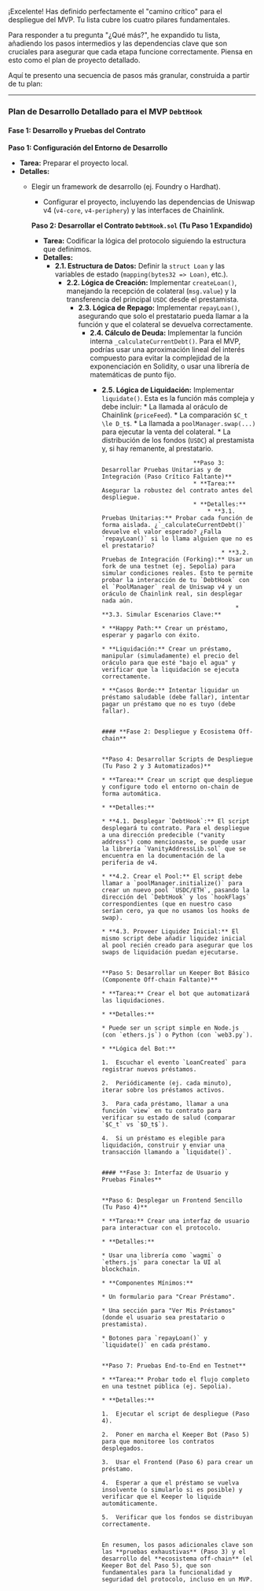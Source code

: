 ¡Excelente! Has definido perfectamente el "camino crítico" para el despliegue del MVP. Tu lista cubre los cuatro pilares fundamentales.

Para responder a tu pregunta "¿Qué más?", he expandido tu lista, añadiendo los pasos intermedios y las dependencias clave que son cruciales para asegurar que cada etapa funcione correctamente. Piensa en esto como el plan de proyecto detallado.

Aquí te presento una secuencia de pasos más granular, construida a partir de tu plan:

---

### **Plan de Desarrollo Detallado para el MVP `DebtHook`**

#### **Fase 1: Desarrollo y Pruebas del Contrato**

**Paso 1: Configuración del Entorno de Desarrollo**
* **Tarea:** Preparar el proyecto local.
* **Detalles:**
    * Elegir un framework de desarrollo (ej. Foundry o Hardhat).
        * Configurar el proyecto, incluyendo las dependencias de Uniswap v4 (`v4-core`, `v4-periphery`) y las interfaces de Chainlink.

        **Paso 2: Desarrollar el Contrato `DebtHook.sol` (Tu Paso 1 Expandido)**
        * **Tarea:** Codificar la lógica del protocolo siguiendo la estructura que definimos.
        * **Detalles:**
            * **2.1. Estructura de Datos:** Definir la `struct Loan` y las variables de estado (`mapping(bytes32 => Loan)`, etc.).
                * **2.2. Lógica de Creación:** Implementar `createLoan()`, manejando la recepción de colateral (`msg.value`) y la transferencia del principal `USDC` desde el prestamista.
                    * **2.3. Lógica de Repago:** Implementar `repayLoan()`, asegurando que solo el prestatario pueda llamar a la función y que el colateral se devuelva correctamente.
                        * **2.4. Cálculo de Deuda:** Implementar la función interna `_calculateCurrentDebt()`. Para el MVP, podrías usar una aproximación lineal del interés compuesto para evitar la complejidad de la exponenciación en Solidity, o usar una librería de matemáticas de punto fijo.
                            * **2.5. Lógica de Liquidación:** Implementar `liquidate()`. Esta es la función más compleja y debe incluir:
                                    * La llamada al oráculo de Chainlink (`priceFeed`).
                                            * La comparación `$C_t \le D_t$`.
                                                    * La llamada a `poolManager.swap(...)` para ejecutar la venta del colateral.
                                                            * La distribución de los fondos (`USDC`) al prestamista y, si hay remanente, al prestatario.

                                                            **Paso 3: Desarrollar Pruebas Unitarias y de Integración (Paso Crítico Faltante)**
                                                            * **Tarea:** Asegurar la robustez del contrato antes del despliegue.
                                                            * **Detalles:**
                                                                * **3.1. Pruebas Unitarias:** Probar cada función de forma aislada. ¿`_calculateCurrentDebt()` devuelve el valor esperado? ¿Falla `repayLoan()` si lo llama alguien que no es el prestatario?
                                                                    * **3.2. Pruebas de Integración (Forking):** Usar un fork de una testnet (ej. Sepolia) para simular condiciones reales. Esto te permite probar la interacción de tu `DebtHook` con el `PoolManager` real de Uniswap v4 y un oráculo de Chainlink real, sin desplegar nada aún.
                                                                        * **3.3. Simular Escenarios Clave:**
                                                                                * **Happy Path:** Crear un préstamo, esperar y pagarlo con éxito.
                                                                                        * **Liquidación:** Crear un préstamo, manipular (simuladamente) el precio del oráculo para que esté "bajo el agua" y verificar que la liquidación se ejecuta correctamente.
                                                                                                * **Casos Borde:** Intentar liquidar un préstamo saludable (debe fallar), intentar pagar un préstamo que no es tuyo (debe fallar).

                                                                                                #### **Fase 2: Despliegue y Ecosistema Off-chain**

                                                                                                **Paso 4: Desarrollar Scripts de Despliegue (Tu Paso 2 y 3 Automatizados)**
                                                                                                * **Tarea:** Crear un script que despliegue y configure todo el entorno on-chain de forma automática.
                                                                                                * **Detalles:**
                                                                                                    * **4.1. Desplegar `DebtHook`:** El script desplegará tu contrato. Para el despliegue a una dirección predecible ("vanity address") como mencionaste, se puede usar la librería `VanityAddressLib.sol` que se encuentra en la documentación de la periferia de v4.
                                                                                                        * **4.2. Crear el Pool:** El script debe llamar a `poolManager.initialize()` para crear un nuevo pool `USDC/ETH`, pasando la dirección del `DebtHook` y los `hookFlags` correspondientes (que en nuestro caso serían cero, ya que no usamos los hooks de swap).
                                                                                                            * **4.3. Proveer Liquidez Inicial:** El mismo script debe añadir liquidez inicial al pool recién creado para asegurar que los swaps de liquidación puedan ejecutarse.

                                                                                                            **Paso 5: Desarrollar un Keeper Bot Básico (Componente Off-chain Faltante)**
                                                                                                            * **Tarea:** Crear el bot que automatizará las liquidaciones.
                                                                                                            * **Detalles:**
                                                                                                                * Puede ser un script simple en Node.js (con `ethers.js`) o Python (con `web3.py`).
                                                                                                                    * **Lógica del Bot:**
                                                                                                                            1.  Escuchar el evento `LoanCreated` para registrar nuevos préstamos.
                                                                                                                                    2.  Periódicamente (ej. cada minuto), iterar sobre los préstamos activos.
                                                                                                                                            3.  Para cada préstamo, llamar a una función `view` en tu contrato para verificar su estado de salud (comparar `$C_t` vs `$D_t$`).
                                                                                                                                                    4.  Si un préstamo es elegible para liquidación, construir y enviar una transacción llamando a `liquidate()`.

                                                                                                                                                    #### **Fase 3: Interfaz de Usuario y Pruebas Finales**

                                                                                                                                                    **Paso 6: Desplegar un Frontend Sencillo (Tu Paso 4)**
                                                                                                                                                    * **Tarea:** Crear una interfaz de usuario para interactuar con el protocolo.
                                                                                                                                                    * **Detalles:**
                                                                                                                                                        * Usar una librería como `wagmi` o `ethers.js` para conectar la UI al blockchain.
                                                                                                                                                            * **Componentes Mínimos:**
                                                                                                                                                                    * Un formulario para "Crear Préstamo".
                                                                                                                                                                            * Una sección para "Ver Mis Préstamos" (donde el usuario sea prestatario o prestamista).
                                                                                                                                                                                    * Botones para `repayLoan()` y `liquidate()` en cada préstamo.

                                                                                                                                                                                    **Paso 7: Pruebas End-to-End en Testnet**
                                                                                                                                                                                    * **Tarea:** Probar todo el flujo completo en una testnet pública (ej. Sepolia).
                                                                                                                                                                                    * **Detalles:**
                                                                                                                                                                                        1.  Ejecutar el script de despliegue (Paso 4).
                                                                                                                                                                                            2.  Poner en marcha el Keeper Bot (Paso 5) para que monitoree los contratos desplegados.
                                                                                                                                                                                                3.  Usar el Frontend (Paso 6) para crear un préstamo.
                                                                                                                                                                                                    4.  Esperar a que el préstamo se vuelva insolvente (o simularlo si es posible) y verificar que el Keeper lo liquide automáticamente.
                                                                                                                                                                                                        5.  Verificar que los fondos se distribuyan correctamente.

                                                                                                                                                                                                        En resumen, los pasos adicionales clave son las **pruebas exhaustivas** (Paso 3) y el desarrollo del **ecosistema off-chain** (el Keeper Bot del Paso 5), que son fundamentales para la funcionalidad y seguridad del protocolo, incluso en un MVP.

